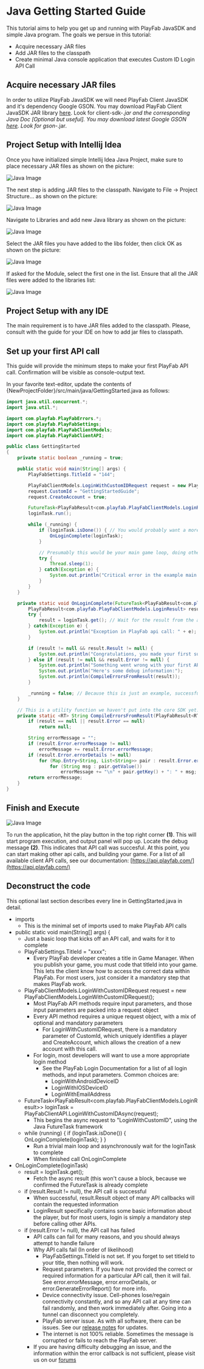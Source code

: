 # Java Getting Started Guide

This tutorial aims to help you get up and running with PlayFab JavaSDK and simple Java program. The goals we persue in this tutorial:  
* Acquire necessary JAR files
* Add JAR files to the classpath
* Create minimal Java console application that executes Custom ID Login API Call

## Acquire necessary JAR files

In order to utilize PlayFab JavaSDK we will need PlayFab Client JavaSDK and it's dependency Google GSON.
You may download PlayFab Client JavaSDK JAR library [here](https://github.com/PlayFab/JavaSDK/tree/versioned/builds). Look for client-sdk-*.jar and the corresponding Java Doc [Optional but useful].
You may download latest Google GSON [here](http://repo1.maven.org/maven2/com/google/code/gson/gson/2.8.0/). Look for gson-*.jar. 

## Project Setup with Intellij Idea

Once you have initialized simple Intellij Idea Java Project, make sure to place necessary JAR files as shown on the picture:

![Java Image](images/Java/Java-Getting-Started-1.png)

The next step is adding JAR files to the classpath. Navigate to File -> Project Structure... as shown on the picture:

![Java Image](images/Java/Java-Getting-Started-2.png)

Navigate to Libraries and add new Java library as shown on the picture:

![Java Image](images/Java/Java-Getting-Started-3.png)

Select the JAR files you have added to the libs folder, then click OK as shown on the picture:

![Java Image](images/Java/Java-Getting-Started-4.png)

If asked for the Module, select the first one in the list. Ensure that all the JAR files were added to the libraries list: 

![Java Image](images/Java/Java-Getting-Started-6.png)

## Project Setup with any IDE

The main requirement is to have JAR files added to the classpath. Please, consult with the guide for your IDE on how to add jar files to classpath.

## Set up your first API call

This guide will provide the minimum steps to make your first PlayFab API call. Confirmation will be visible as console-output text.

In your favorite text-editor, update the contents of {NewProjectFolder}/src/main/java/GettingStarted.java as follows:

```Java
import java.util.concurrent.*;
import java.util.*;

import com.playfab.PlayFabErrors.*;
import com.playfab.PlayFabSettings;
import com.playfab.PlayFabClientModels;
import com.playfab.PlayFabClientAPI;

public class GettingStarted
{
    private static boolean _running = true;

    public static void main(String[] args) {
        PlayFabSettings.TitleId = "144";

        PlayFabClientModels.LoginWithCustomIDRequest request = new PlayFabClientModels.LoginWithCustomIDRequest();
        request.CustomId = "GettingStartedGuide";
        request.CreateAccount = true;

        FutureTask<PlayFabResult<com.playfab.PlayFabClientModels.LoginResult>> loginTask = PlayFabClientAPI.LoginWithCustomIDAsync(request);
        loginTask.run();

        while (_running) {
            if (loginTask.isDone()) { // You would probably want a more sophisticated way of tracking pending async API calls in a real game
                OnLoginComplete(loginTask);
            }

            // Presumably this would be your main game loop, doing other things
            try {
                Thread.sleep(1);
            } catch(Exception e) {
                System.out.println("Critical error in the example main loop: " + e);
            }
        }
    }

    private static void OnLoginComplete(FutureTask<PlayFabResult<com.playfab.PlayFabClientModels.LoginResult>> loginTask) {
        PlayFabResult<com.playfab.PlayFabClientModels.LoginResult> result = null;
        try {
            result = loginTask.get(); // Wait for the result from the async call
        } catch(Exception e) {
            System.out.println("Exception in PlayFab api call: " + e); // Did you assign your PlayFabSettings.TitleId correctly?
        }

        if (result != null && result.Result != null) {
            System.out.println("Congratulations, you made your first successful API call!");
        } else if (result != null && result.Error != null) {
            System.out.println("Something went wrong with your first API call.");
            System.out.println("Here's some debug information:");
            System.out.println(CompileErrorsFromResult(result));
        }

        _running = false; // Because this is just an example, successful login triggers the end of the program
    }

    // This is a utility function we haven't put into the core SDK yet.  Feel free to use it.
    private static <RT> String CompileErrorsFromResult(PlayFabResult<RT> result) {
        if (result == null || result.Error == null)
            return null;

        String errorMessage = "";
        if (result.Error.errorMessage != null)
            errorMessage += result.Error.errorMessage;
        if (result.Error.errorDetails != null)
            for (Map.Entry<String, List<String>> pair : result.Error.errorDetails.entrySet() )
                for (String msg : pair.getValue())
                    errorMessage += "\n" + pair.getKey() + ": " + msg;
        return errorMessage;
    }
}
```

## Finish and Execute

![Java Image](images/Java/Java-Getting-Started-7.png)

To run the application, hit the play button in the top right corner **(1)**. This will start program execution, and output panel will pop up. Locate the debug message **(2)**. This indicates that API call was succesful. At this point, you can start making other api calls, and building your game. For a list of all available client API calls, see our documentation: [https://api.playfab.com/](https://api.playfab.com/)

## Deconstruct the code

This optional last section describes every line in GettingStarted.java in detail.

* imports
  * This is the minimal set of imports used to make PlayFab API calls
* public static void main(String[] args) {
  * Just a basic loop that kicks off an API call, and waits for it to complete
  * PlayFabSettings.TitleId = "xxxx";
    * Every PlayFab developer creates a title in Game Manager. When you publish your game, you must code that titleId into your game. This lets the client know how to access the correct data within PlayFab. For most users, just consider it a mandatory step that makes PlayFab work.
  * PlayFabClientModels.LoginWithCustomIDRequest request = new PlayFabClientModels.LoginWithCustomIDRequest();
    * Most PlayFab API methods require input parameters, and those input parameters are packed into a request object
    * Every API method requires a unique request object, with a mix of optional and mandatory parameters
      * For LoginWithCustomIDRequest, there is a mandatory parameter of CustomId, which uniquely identifies a player and CreateAccount, which allows the creation of a new account with this call.
    * For login, most developers will want to use a more appropriate login method
      * See the PlayFab Login Documentation for a list of all login methods, and input parameters. Common choices are:
        * LoginWithAndroidDeviceID
        * LoginWithIOSDeviceID
        * LoginWithEmailAddress
  * FutureTask&lt;PlayFabResult&lt;com.playfab.PlayFabClientModels.LoginResult>> loginTask = PlayFabClientAPI.LoginWithCustomIDAsync(request);
    * This begins the async request to "LoginWithCustomID", using the Java FutureTask framework
  * while (running) { if (loginTask.isDone()) { OnLoginComplete(loginTask); } }
    * Run a trivial main loop and asynchronously wait for the loginTask to complete
    * When finished call OnLoginComplete
* OnLoginComplete(loginTask)
  * result = loginTask.get();
    * Fetch the async result (this won't cause a block, because we confirmed the FutureTask is already complete
  * if (result.Result != null), the API call is successful
    * When successful, result.Result object of many API callbacks will contain the requested information
    * LoginResult specifically contains some basic information about the player, but for most users, login is simply a mandatory step before calling other APIs.
  * if (result.Error != null), the API call has failed
    * API calls can fail for many reasons, and you should always attempt to handle failure
    * Why API calls fail (In order of likelihood)
      * PlayFabSettings.TitleId is not set.  If you forget to set titleId to your title, then nothing will work.
      * Request parameters.  If you have not provided the correct or required information for a particular API call, then it will fail.  See error.errorMessage, error.errorDetails, or error.GenerateErrorReport() for more info.
      * Device connectivity issue.  Cell-phones lose/regain connectivity constantly, and so any API call at any time can fail randomly, and then work immediately after.  Going into a tunnel can disconnect you completely.
      * PlayFab server issue.   As with all software, there can be issues.  See our [release notes](https://api.playfab.com/releaseNotes/) for updates.
      * The internet is not 100% reliable.  Sometimes the message is corrupted or fails to reach the PlayFab server.
    * If you are having difficulty debugging an issue, and the information within the error callback is not sufficient, please visit us on our [forums](https://community.playfab.com/index.html)
